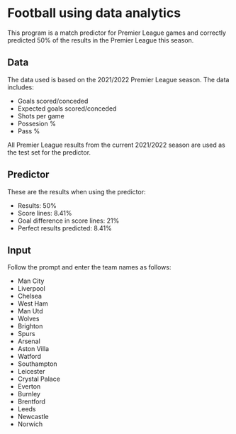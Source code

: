 # Football using data analytics
This program is a match predictor for Premier League games and correctly predicted 50% of the results in the Premier League this season.

## Data
The data used is based on the 2021/2022 Premier League season. The data includes: 
<ul>
	<li>Goals scored/conceded</li>
	<li>Expected goals scored/conceded</li>
	<li>Shots per game</li>
	<li>Possesion %</li>
	<li>Pass %</li>
</ul>
All Premier League results from the current 2021/2022 season are used as the test set for the predictor.

## Predictor
These are the results when using the predictor:
<ul>
	<li>Results: 50%</li>
	<li>Score lines: 8.41%</li>
	<li>Goal difference in score lines: 21%</li>
	<li>Perfect results predicted: 8.41%</li>
</ul>

## Input
Follow the prompt and enter the team names as follows:
<ul>
	<li>Man City</li>
	<li>Liverpool</li>
	<li>Chelsea</li>
	<li>West Ham</li>
	<li>Man Utd</li>
	<li>Wolves</li>
	<li>Brighton</li>
	<li>Spurs</li>
	<li>Arsenal</li>
	<li>Aston Villa</li>
	<li>Watford</li>
	<li>Southampton</li>
	<li>Leicester</li>
	<li>Crystal Palace</li>
	<li>Everton</li>
	<li>Burnley</li>
	<li>Brentford</li>
	<li>Leeds</li>
	<li>Newcastle</li>
	<li>Norwich</li>
</ul>